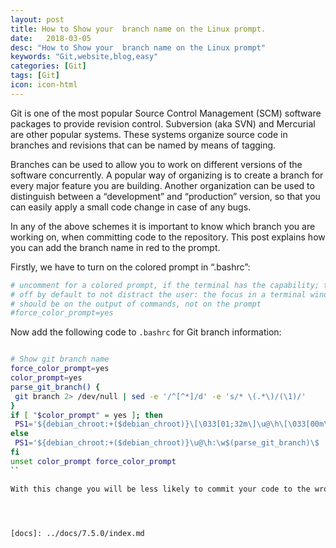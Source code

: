 ```yaml
---
layout: post
title: How to Show your  branch name on the Linux prompt.
date:   2018-03-05
desc: "How to Show your  branch name on the Linux prompt"
keywords: "Git,website,blog,easy"
categories: [Git]
tags: [Git]
icon: icon-html
---
```


Git is one of the most popular Source Control Management (SCM) software packages to provide revision control. Subversion (aka SVN) and Mercurial are other popular systems. These systems organize source code in branches and revisions that can be named by means of tagging.

Branches can be used to allow you to work on different versions of the software concurrently. A popular way of organizing is to create a branch for every major feature you are building. Another organization can be used to distinguish between a “development” and “production” version, so that you can easily apply a small code change in case of any bugs.

In any of the above schemes it is important to know which branch you are working on, when committing code to the repository. This post explains how you can add the branch name in red to the prompt.

Firstly, we have to turn on the colored prompt in “.bashrc”:


```bash
# uncomment for a colored prompt, if the terminal has the capability; turned
# off by default to not distract the user: the focus in a terminal window
# should be on the output of commands, not on the prompt
#force_color_prompt=yes
```


Now add the following code to `.bashrc` for Git branch information:

```bash

# Show git branch name
force_color_prompt=yes
color_prompt=yes
parse_git_branch() {
 git branch 2> /dev/null | sed -e '/^[^*]/d' -e 's/* \(.*\)/(\1)/'
}
if [ "$color_prompt" = yes ]; then
 PS1='${debian_chroot:+($debian_chroot)}\[\033[01;32m\]\u@\h\[\033[00m\]:\[\033[01;34m\]\w\[\033[01;31m\]$(parse_git_branch)\[\033[00m\]\$ '
else
 PS1='${debian_chroot:+($debian_chroot)}\u@\h:\w$(parse_git_branch)\$ '
fi
unset color_prompt force_color_prompt
``

With this change you will be less likely to commit your code to the wrong branch. Enjoy!




[docs]: ../docs/7.5.0/index.md
